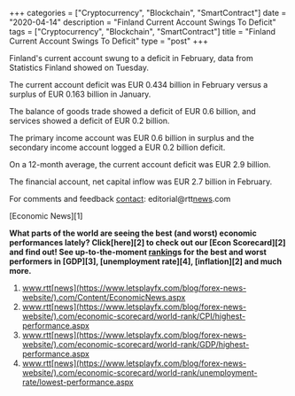 +++
categories = ["Cryptocurrency", "Blockchain", "SmartContract"]
date = "2020-04-14"
description = "Finland Current Account Swings To Deficit"
tags = ["Cryptocurrency", "Blockchain", "SmartContract"]
title = "Finland Current Account Swings To Deficit"
type = "post"
+++

Finland's current account swung to a deficit in February, data from
Statistics Finland showed on Tuesday.

The current account deficit was EUR 0.434 billion in February versus a
surplus of EUR 0.163 billion in January.

The balance of goods trade showed a deficit of EUR 0.6 billion, and
services showed a deficit of EUR 0.2 billion.

The primary income account was EUR 0.6 billion in surplus and the
secondary income account logged a EUR 0.2 billion deficit.

On a 12-month average, the current account deficit was EUR 2.9 billion.

The financial account, net capital inflow was EUR 2.7 billion in
February.

For comments and feedback [contact](https://www.playgroundfx.com/contact/): editorial@rtt[news](https://www.letsplayfx.com/blog/forex-news-website/).com

[Economic News][1]

 **What parts of the world are seeing the best (and worst) economic
performances lately? Click[here][2] to check out our [Econ Scorecard][2]
and find out! See up-to-the-moment [ranking](https://www.playgroundfx.com/blog/crypto-exchange-ranking/)s for the best and worst
performers in [GDP][3], [unemployment rate][4], [inflation][2] and much
more.**

   1. www.rtt[news](https://www.letsplayfx.com/blog/forex-news-website/).com/Content/EconomicNews.aspx
   2. www.rtt[news](https://www.letsplayfx.com/blog/forex-news-website/).com/economic-scorecard/world-rank/CPI/highest-performance.aspx
   3. www.rtt[news](https://www.letsplayfx.com/blog/forex-news-website/).com/economic-scorecard/world-rank/GDP/highest-performance.aspx
   4. www.rtt[news](https://www.letsplayfx.com/blog/forex-news-website/).com/economic-scorecard/world-rank/unemployment-rate/lowest-performance.aspx